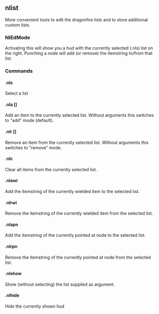 ## nlist
More convenient tools to edit the dragonfire lists and to store additional custom lists.

### NlEdMode
Activating this will show you a hud with the currently selected (.nls) list on the right. Punching a node will add (or remove) the itemstring to/from that list.

### Commands

#### .nls <listname>
Select a list

#### .nla [<item>]
Add an Item to the currently selected list.
Without arguments this switches to "add" mode (default).

#### .nlr [<item>]
Remove an Item from the currently selected list.
Without arguments this switches to "remove" mode.

#### .nlc
Clear all items from the currently selected list.

#### .nlawi
Add the itemstring of the currently wielded item to the selected list.

#### .nlrwi
Remove the itemstring of the currently wielded item from the selected list.

#### .nlapn
Add the itemstring of the currently pointed at node to the selected list.

#### .nlrpn
Remove the itemstring of the currently pointed at node from the selected list.

#### .nlshow <listname>
Show (without selecting) the list suppiled as argument.

#### .nlhide
Hide the currently shown hud
